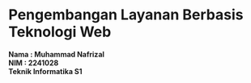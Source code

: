 # Pengembangan Layanan Berbasis Teknologi Web
**Nama : Muhammad Nafrizal**<br>
**NIM  : 2241028** <br>
**Teknik Informatika S1** <br>

